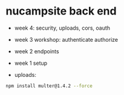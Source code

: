# nucampsite back end

- week 4: security, uploads, cors, oauth
- week 3 workshop: authenticate authorize
- week 2 endpoints
- week 1 setup

- uploads:

```sh
npm install multer@1.4.2 --force
```
